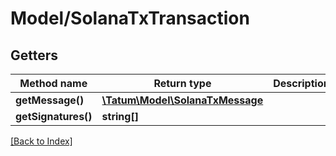 # Model/SolanaTxTransaction

## Getters

Method name | Return type | Description | Notes
------------ | ------------- | ------------- | -------------
**getMessage()** | [**\Tatum\Model\SolanaTxMessage**](SolanaTxMessage.md) |  | [optional]
**getSignatures()** | **string[]** |  | [optional]

[[Back to Index]](../index.md)

